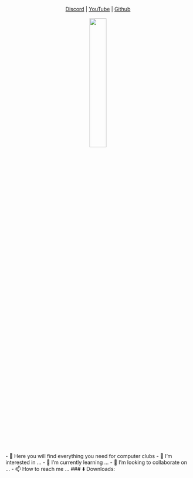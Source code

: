 <p align='center'>
  <a href="https://discord.gg/kaneki">Discord</a> |
  <a href="https://www.youtube.com/channel/UC-XII5SSqbMOF1UX3N0Gl8g" >YouTube</a> |
  <a href="https://github.com/KanekiWeb">Github</a><br><br>
  <img src="https://images-wixmp-ed30a86b8c4ca887773594c2.wixmp.com/f/95b03a71-e847-4edf-b93c-bc827288fd0f/dee5tiu-da0e190b-e3cc-4832-894b-7503769a3248.gif?token=eyJ0eXAiOiJKV1QiLCJhbGciOiJIUzI1NiJ9.eyJzdWIiOiJ1cm46YXBwOjdlMGQxODg5ODIyNjQzNzNhNWYwZDQxNWVhMGQyNmUwIiwiaXNzIjoidXJuOmFwcDo3ZTBkMTg4OTgyMjY0MzczYTVmMGQ0MTVlYTBkMjZlMCIsIm9iaiI6W1t7InBhdGgiOiJcL2ZcLzk1YjAzYTcxLWU4NDctNGVkZi1iOTNjLWJjODI3Mjg4ZmQwZlwvZGVlNXRpdS1kYTBlMTkwYi1lM2NjLTQ4MzItODk0Yi03NTAzNzY5YTMyNDguZ2lmIn1dXSwiYXVkIjpbInVybjpzZXJ2aWNlOmZpbGUuZG93bmxvYWQiXX0.r0HmyFj7ApLnsomiMrzEDu3RME8S-E5Pga7Hvkc68p4" style="width: 30%" >
</p>
- 👋 Here you will find everything you need for computer clubs
- 👀 I’m interested in ...
- 🌱 I’m currently learning ...
- 💞️ I’m looking to collaborate on ...
- 📫 How to reach me ...
### ⬇️ Downloads:
<!---
meteor2024/meteor2024 is a ✨ special ✨ repository because its `README.md` (this file) appears on your GitHub profile.
You can click the Preview link to take a look at your changes.
--->
